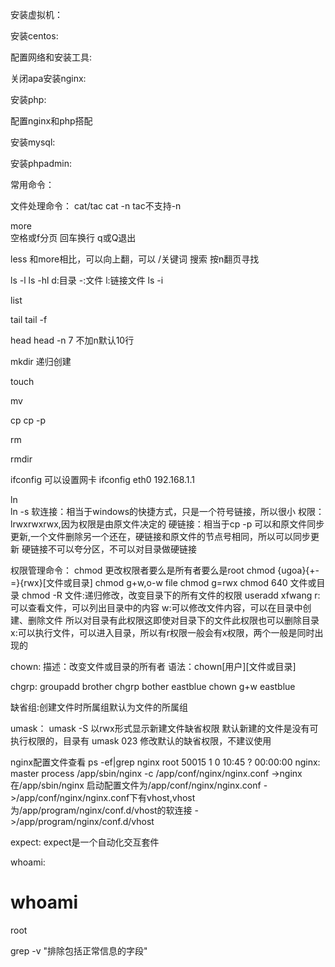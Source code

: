 安装虚拟机：

安装centos:

配置网络和安装工具:

关闭apa安装nginx:

安装php:

配置nginx和php搭配

安装mysql:

安装phpadmin:

常用命令：

文件处理命令：
cat/tac 
cat -n 
tac不支持-n

more  
空格或f分页 回车换行 q或Q退出

less
和more相比，可以向上翻，可以 /关键词 搜索 按n翻页寻找

ls
-l    ls -hl  d:目录 -:文件 l:链接文件
ls -i

list

tail 
tail -f

head
head -n 7  不加n默认10行

mkdir 
递归创建

touch

mv

cp 
cp -p

rm 

rmdir

ifconfig 
可以设置网卡 ifconfig eth0 192.168.1.1

ln  
ln -s 
软连接：相当于windows的快捷方式，只是一个符号链接，所以很小
		权限：lrwxrwxrwx,因为权限是由原文件决定的
硬链接：相当于cp -p 可以和原文件同步更新,一个文件删除另一个还在，硬链接和原文件的节点号相同，所以可以同步更新
 硬链接不可以夸分区，不可以对目录做硬链接

权限管理命令：
chmod
更改权限者要么是所有者要么是root
chmod {ugoa}{+-=}{rwx}[文件或目录]   chmod g+w,o-w file   chmod g=rwx
chmod 640 文件或目录
chmod -R 文件:递归修改，改变目录下的所有文件的权限
useradd xfwang
r:可以查看文件，可以列出目录中的内容
w:可以修改文件内容，可以在目录中创建、删除文件   所以对目录有此权限这即使对目录下的文件此权限也可以删除目录 
x:可以执行文件，可以进入目录，所以有r权限一般会有x权限，两个一般是同时出现的

chown:
描述：改变文件或目录的所有者
语法：chown[用户][文件或目录]

chgrp:
groupadd brother
chgrp bother eastblue
chown g+w eastblue

缺省组:创建文件时所属组默认为文件的所属组

umask：
umask -S  以rwx形式显示新建文件缺省权限
默认新建的文件是没有可执行权限的，目录有
umask 023   修改默认的缺省权限，不建议使用


nginx配置文件查看
ps -ef|grep nginx
root     50015     1  0 10:45 ?        00:00:00 nginx: master process /app/sbin/nginx -c /app/conf/nginx/nginx.conf
->nginx在/app/sbin/nginx 启动配置文件为/app/conf/nginx/nginx.conf
->/app/conf/nginx/nginx.conf下有vhost,vhost为/app/program/nginx/conf.d/vhost的软连接
->/app/program/nginx/conf.d/vhost


expect:
expect是一个自动化交互套件

whoami:
# whoami 
root

grep -v "排除包括正常信息的字段"










